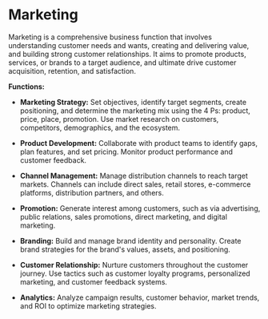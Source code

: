 # Marketing

Marketing is a comprehensive business function that involves understanding customer needs and wants, creating and delivering value, and building strong customer relationships. It aims to promote products, services, or brands to a target audience, and ultimate drive customer acquisition, retention, and satisfaction.

**Functions:**

* **Marketing Strategy:** Set objectives, identify target segments, create positioning, and determine the marketing mix using the 4 Ps: product, price, place, promotion. Use market research on customers, competitors, demographics, and the ecosystem.

* **Product Development:** Collaborate with product teams to identify gaps, plan features, and set pricing. Monitor product performance and customer feedback.

* **Channel Management:** Manage distribution channels to reach target markets. Channels can include direct sales, retail stores, e-commerce platforms, distribution partners, and others.

* **Promotion:** Generate interest among customers, such as via advertising, public relations, sales promotions, direct marketing, and digital marketing.

* **Branding:** Build and manage brand identity and personality. Create brand strategies for the brand's values, assets, and positioning.

* **Customer Relationship:** Nurture customers throughout the customer journey. Use tactics such as customer loyalty programs, personalized marketing, and customer feedback systems.

* **Analytics:** Analyze campaign results, customer behavior, market trends, and ROI to optimize marketing strategies.
